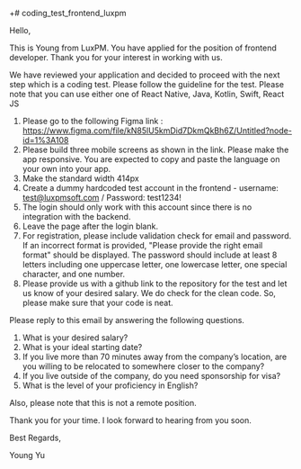 +# coding_test_frontend_luxpm

Hello,

This is Young from LuxPM. You have applied for the position of frontend developer. Thank you for your interest in working with us.

We have reviewed your application and decided to proceed with the next step which is a coding test. Please follow the guideline for the test. 
Please note that you can use either one of React Native, Java, Kotlin, Swift, React JS

1. Please go to the following Figma link : https://www.figma.com/file/kN85lU5kmDid7DkmQkBh6Z/Untitled?node-id=1%3A108
2. Please build three mobile screens as shown in the link. Please make the app responsive. You are expected to copy and paste the language on your own into your app.
3. Make the standard width 414px
4. Create a dummy hardcoded test account in the frontend - username: test@luxpmsoft.com / Password: test1234!
5. The login should only work with this account since there is no integration with the backend.
6. Leave the page after the login blank.
7. For registration, please include validation check for email and password. If an incorrect format is provided, "Please provide the right email format" should be displayed. The password should include at least 8 letters including one uppercase letter, one lowercase letter, one special character, and one number. 
8. Please provide us with a github link to the repository for the test and let us know of your desired salary. 
We do check for the clean code. So, please make sure that your code is neat.


Please reply to this email by answering the following questions.
1. What is your desired salary?
2. What is your ideal starting date?
3. If you live more than 70 minutes away from the company’s location, are you willing to be relocated to somewhere closer to the company?
4. If you live outside of the company, do you need sponsorship for visa?
5. What is the level of your proficiency in English?

Also, please note that this is not a remote position.

Thank you for your time. I look forward to hearing from you soon.

Best Regards,

Young Yu

